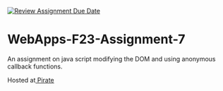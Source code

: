 [![Review Assignment Due Date](https://classroom.github.com/assets/deadline-readme-button-24ddc0f5d75046c5622901739e7c5dd533143b0c8e959d652212380cedb1ea36.svg)](https://classroom.github.com/a/Kv-XePEp)
# WebApps-F23-Assignment-7
An assignment on java script modifying the DOM and using anonymous callback functions.

Hosted at[ Pirate ](https://44-563-webapps-f23.github.io/44563-webapps-f23-assignment7-Nelluri047/pirate.html)
